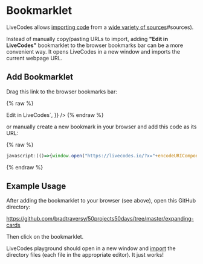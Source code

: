 # Bookmarklet

LiveCodes allows [importing code](./features/import.html.md) from a [wide variety of sources](./features/import.html.md)#sources).

Instead of manually copy/pasting URLs to import, adding **"Edit in LiveCodes"** bookmarklet to the browser bookmarks bar can be a more convenient way. It opens LiveCodes in a new window and imports the current webpage URL.

## Add Bookmarklet

Drag this link to the browser bookmarks bar:

{% raw %}
<div
  dangerouslySetInnerHTML={{
    __html: `<a href='javascript:(()=>{window.open("https://livecodes.io/?x="+encodeURIComponent(location.href),"_blank");})();'>Edit in LiveCodes</a>`,
  }}
/>
{% endraw %}

<br />

or manually create a new bookmark in your browser and add this code as its URL:

<!-- prettier-ignore -->
{% raw %}
```js
javascript:(()=>{window.open("https://livecodes.io/?x="+encodeURIComponent(location.href),"_blank");})();
```
{% endraw %}

## Example Usage

After adding the bookmarklet to your browser (see above), open this GitHub directory:

https://github.com/bradtraversy/50projects50days/tree/master/expanding-cards

Then click on the bookmarklet.

LiveCodes playground should open in a new window and [import](./features/import.html.md) the directory files (each file in the appropriate editor). It just works!
